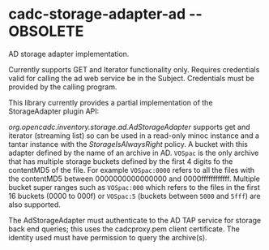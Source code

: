 # cadc-storage-adapter-ad -- OBSOLETE
AD storage adapter implementation. 

Currently supports GET and Iterator functionality only. 
Requires credentials valid for calling the ad web service
be in the Subject. Credentials must be provided by the calling program.

This library currently provides a partial implementation of the StorageAdapter plugin API:

_org.opencadc.inventory.storage.ad.AdStorageAdapter_ 
supports get and iterator (streaming list) so can be used in a read-only minoc instance and a tantar instance with the 
_StorageIsAlwaysRight_ policy. A bucket with this adapter defined by the name of an archive in AD. `VOSpac` is
the only archive that has multiple storage buckets defined by the first 4 digits fo the contentMD5 of the file.
For example `VOSpac:0000` refers to all the files with the contentMD5 between 0000000000000000 and 0000ffffffffffff.
Multiple bucket super ranges such as `VOSpac:000` which refers to the files in the first 16 buckets (0000 to 000f) or
`VOSpac:5` (buckets between `5000` and `5fff`) are also supported.

The AdStorageAdapter must authenticate to the AD TAP service for storage back end queries; this uses the cadcproxy.pem client certificate. 
The identity used must have permission to query the archive(s).
